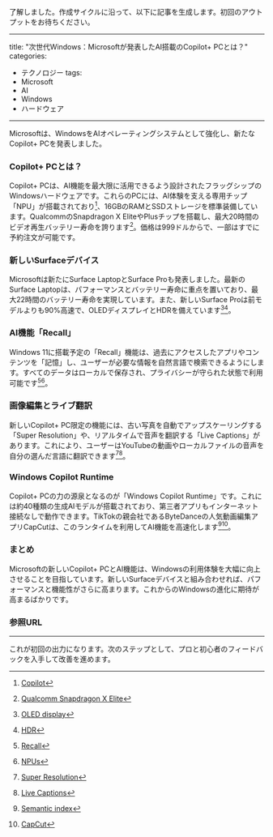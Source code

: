 了解しました。作成サイクルに沿って、以下に記事を生成します。初回のアウトプットをお待ちください。

---

title: "次世代Windows：Microsoftが発表したAI搭載のCopilot+ PCとは？"
categories:
  - テクノロジー
tags:
  - Microsoft
  - AI
  - Windows
  - ハードウェア
---
Microsoftは、WindowsをAIオペレーティングシステムとして強化し、新たなCopilot+ PCを発表しました。

### Copilot+ PCとは？
Copilot+ PCは、AI機能を最大限に活用できるよう設計されたフラッグシップのWindowsハードウェアです。これらのPCには、AI体験を支える専用チップ「NPU」が搭載されており[^1]、16GBのRAMとSSDストレージを標準装備しています。QualcommのSnapdragon X EliteやPlusチップを搭載し、最大20時間のビデオ再生バッテリー寿命を誇ります[^2]。価格は999ドルからで、一部はすでに予約注文が可能です。

### 新しいSurfaceデバイス
Microsoftは新たにSurface LaptopとSurface Proも発表しました。最新のSurface Laptopは、パフォーマンスとバッテリー寿命に重点を置いており、最大22時間のバッテリー寿命を実現しています。また、新しいSurface Proは前モデルよりも90%高速で、OLEDディスプレイとHDRを備えています[^3][^4]。

### AI機能「Recall」
Windows 11に搭載予定の「Recall」機能は、過去にアクセスしたアプリやコンテンツを「記憶」し、ユーザーが必要な情報を自然言語で検索できるようにします。すべてのデータはローカルで保存され、プライバシーが守られた状態で利用可能です[^5][^6]。

### 画像編集とライブ翻訳
新しいCopilot+ PC限定の機能には、古い写真を自動でアップスケーリングする「Super Resolution」や、リアルタイムで音声を翻訳する「Live Captions」があります。これにより、ユーザーはYouTubeの動画やローカルファイルの音声を自分の選んだ言語に翻訳できます[^7][^8]。

### Windows Copilot Runtime
Copilot+ PCの力の源泉となるのが「Windows Copilot Runtime」です。これには約40種類の生成AIモデルが搭載されており、第三者アプリもインターネット接続なしで動作できます。TikTokの親会社であるByteDanceの人気動画編集アプリCapCutは、このランタイムを利用してAI機能を高速化します[^9][^10]。

### まとめ
Microsoftの新しいCopilot+ PCとAI機能は、Windowsの利用体験を大幅に向上させることを目指しています。新しいSurfaceデバイスと組み合わせれば、パフォーマンスと機能性がさらに高まります。これからのWindowsの進化に期待が高まるばかりです。

### 参照URL
[^1]: [Copilot](https://www.microsoft.com/ja-jp/copilot)
[^2]: [Qualcomm Snapdragon X Elite](https://www.qualcomm.com/products/mobile/snapdragon/pcs-and-tablets/snapdragon-x-elite)
[^3]: [OLED display](https://www.futaba.co.jp/product/oled/feature)
[^4]: [HDR](https://www.eizo.co.jp/eizolibrary/color_management/hdr/)
[^5]: [Recall](https://eow.alc.co.jp/search?q=recall)
[^6]: [NPUs](https://www.cadence.com/ja_JP/home/tools/silicon-solutions/ai-ip-platform/neo-npu.html)
[^7]: [Super Resolution](https://ja.wikipedia.org/wiki/%E8%B6%85%E8%A7%A3%E5%83%8F%E6%8A%80%E8%A1%93#:~:text=%E8%B6%85%E8%A7%A3%E5%83%8F%E6%8A%80%E8%A1%93%EF%BC%88%E3%81%A1%E3%82%87%E3%81%86,%E3%81%9F%E3%82%8A%E3%81%99%E3%82%8B%E3%82%82%E3%81%AE%E3%81%A7%E3%81%82%E3%82%8B%E3%80%82)
[^8]: [Live Captions](https://support.google.com/chrome/answer/10538231?hl=en)
[^9]: [Semantic index](https://learn.microsoft.com/ja-jp/microsoftsearch/semantic-index-for-copilot)
[^10]: [CapCut](https://www.capcut.com/ja-jp/)

---

これが初回の出力になります。次のステップとして、プロと初心者のフィードバックを入手して改善を進めます。